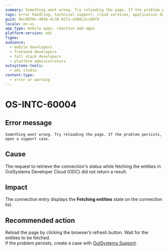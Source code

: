 ```yaml
---
summary: Something went wrong. Try reloading the page. If the problem persists, open a support case
tags: error handling, technical support, cloud services, application development, developer troubleshooting
guid: 9ec0830c-403b-4c38-827a-a500c2cc84f9
locale: en-us
app_type: mobile apps, reactive web apps
platform-version: odc
figma:
audience:
  - mobile developers
  - frontend developers
  - full stack developers
  - platform administrators
outsystems-tools:
  - odc studio
content-type:
  - error or warning
---
```


# OS-INTC-60004

## Error message

`Something went wrong. Try reloading the page. If the problem persists, open a support case.`

## Cause

The request to retrieve the connection's status while fetching the entities in OutSystems Developer Cloud (ODC) did not return a result.

## Impact

The connection entry displays the **Fetching entities** state on the connection list.

## Recommended action

Reload the page by clicking the browser’s refresh button. Wait for the entities to be fetched.<br/>
If the problem persists, create a case with [OutSystems Support](https://www.outsystems.com/support/portal/open-support-case?ErrorCode=OS-INTC-60004).
